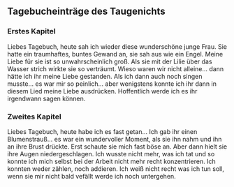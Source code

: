 ## Tagebucheinträge des Taugenichts

### Erstes Kapitel
Liebes Tagebuch,
heute sah ich wieder diese wunderschöne junge Frau. Sie hatte ein traumhaftes,
buntes Gewand an, sie sah aus wie ein Engel. Meine Liebe für sie ist so
unwahrscheinlich groß. Als sie mit der Lilie über das Wasser strich wirkte
sie so verträumt. Wieso waren wir nicht alleine... dann hätte ich ihr meine
Liebe gestanden. Als ich dann auch noch singen musste... es war mir so
peinlich... aber wenigstens konnte ich ihr dann in diesem Lied meine Liebe
ausdrücken.
Hoffentlich werde ich es ihr irgendwann sagen können.

### Zweites Kapitel
Liebes Tagebuch,
heute habe ich es fast getan... Ich gab ihr einen Blumenstrauß... es war ein
wundervoller Moment, als sie ihn nahm und ihn an ihre Brust drückte. Erst
schaute sie mich fast böse an. Aber dann hielt sie ihre Augen niedergeschlagen.
Ich wusste nicht mehr, was ich tat und so konnte ich mich selbst bei der Arbeit
nicht mehr recht konzentrieren. Ich konnten weder zählen, noch addieren.
Ich weiß nicht recht was ich tun soll, wenn sie mir nicht bald vefällt werde
ich noch untergehen.

